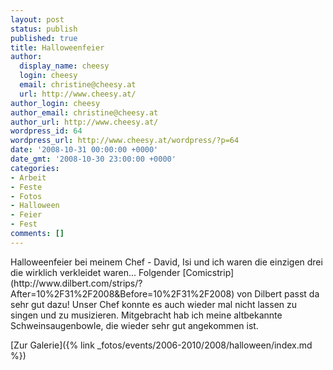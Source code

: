 ```yaml
---
layout: post
status: publish
published: true
title: Halloweenfeier
author:
  display_name: cheesy
  login: cheesy
  email: christine@cheesy.at
  url: http://www.cheesy.at/
author_login: cheesy
author_email: christine@cheesy.at
author_url: http://www.cheesy.at/
wordpress_id: 64
wordpress_url: http://www.cheesy.at/wordpress/?p=64
date: '2008-10-31 00:00:00 +0000'
date_gmt: '2008-10-30 23:00:00 +0000'
categories:
- Arbeit
- Feste
- Fotos
- Halloween
- Feier
- Fest
comments: []
---
```

<!--:de--><!-- 6480-->Halloweenfeier bei meinem Chef - David, Isi und ich waren die einzigen drei die wirklich verkleidet waren... Folgender [Comicstrip](http://www.dilbert.com/strips/?After=10%2F31%2F2008&Before=10%2F31%2F2008) von Dilbert passt da sehr gut dazu! Unser Chef konnte es auch wieder mal nicht lassen zu singen und zu musizieren. Mitgebracht hab ich meine altbekannte Schweinsaugenbowle, die wieder sehr gut angekommen ist.
[Zur Galerie]({% link _fotos/events/2006-2010/2008/halloween/index.md %})
<!--:-->
